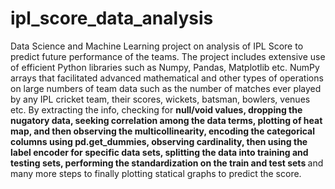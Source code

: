 # ipl_score_data_analysis
Data Science and Machine Learning project on analysis of IPL Score to predict future performance of the teams.
The project includes extensive use of efficient Python libraries such as Numpy, Pandas, Matplotlib etc. NumPy arrays that facilitated advanced mathematical and other types of operations on large numbers of team data such as the number of matches ever played by any IPL cricket team, their scores, wickets, batsman, bowlers, venues etc. By extracting the info, checking for <strong> null/void values, dropping the nugatory data, seeking correlation among the data terms, plotting of heat map, and then observing the multicollinearity, encoding the categorical columns using pd.get_dummies, observing cardinality, then using the label encoder for specific data sets, splitting the data into training and testing sets, performing the standardization on the train and test sets  </strong> and many more steps to finally plotting statical graphs to predict the score.
